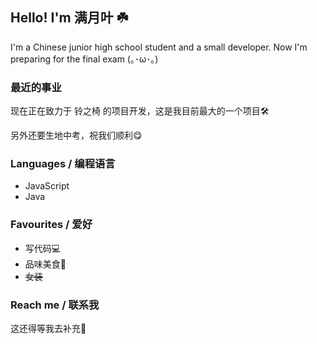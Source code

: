 ## Hello! I'm 满月叶 ☘️

I'm a Chinese junior high school student and a small developer. Now I'm preparing for the final exam  (｡･ω･｡)

### 最近的事业

现在正在致力于 铃之椅 的项目开发，这是我目前最大的一个项目🛠️

另外还要生地中考，祝我们顺利😋

### Languages / 编程语言

* JavaScript
* Java

### Favourites / 爱好

* 写代码💻
* 品味美食🍟
* ~~女装~~

### Reach me / 联系我

这还得等我去补充🧐

<!---
MoonLeeeaf/MoonLeeeaf is a ✨ special ✨ repository because its `README.md` (this file) appears on your GitHub profile.
You can click the Preview link to take a look at your changes.
--->
